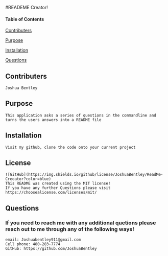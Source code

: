 
#READEME Creator!



    
#### Table of Contents
[Contributers](#contributers)

[Purpose](#purpose)

[Installation](#installation)

[Questions](#questions)
    
## Contributers
    Joshua Bentley
    
## Purpose 
    This application asks a series of questions in the commandline and turns the users answers into a README file
    
## Installation
    Visit my github, clone the code onto your current project

## License
    ![GitHub](https://img.shields.io/github/license/JoshuaBentley/ReadMe-Creeator?color=blue)
    This README was created using the MIT license!
    If you have any further Questions please visit https://choosealicense.com/licenses/mit/    

## Questions
### If you need to reach me with any additional quetions please reach out to me through any of the following ways!
    email: Joshuabentley911@gmail.com
    Cell phone: 480-283-7774
    GitHub: https://github.com/JoshuaBentley
        
    